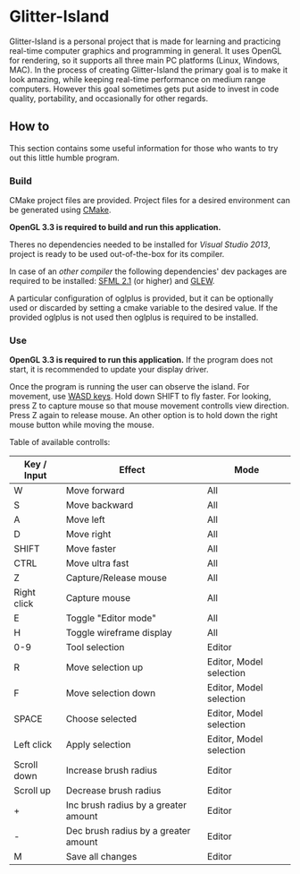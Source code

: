 
Glitter-Island
==============

Glitter-Island is a personal project that is made for learning and practicing
real-time computer graphics and programming in general. It uses OpenGL for rendering, 
so it supports all three main PC platforms (Linux, Windows, MAC). In the process of 
creating Glitter-Island the primary goal is to make it look amazing, while 
keeping real-time performance on medium range computers. However this goal 
sometimes gets put aside to invest in code quality, portability, and 
occasionally for other regards.

## How to

This section contains some useful information for those who wants to 
try out this little humble program.

### Build

CMake project files are provided. Project files for a desired environment 
can be generated using [CMake](https://cmake.org/).

**OpenGL 3.3 is required to build and run this application.**

Theres no dependencies needed to be installed for _Visual Studio 2013_, project is 
ready to be used out-of-the-box for its compiler.

In case of an _other compiler_ the following dependencies' dev packages are required to be installed:
[SFML 2.1](http://www.sfml-dev.org/download/sfml/2.1/) (or higher) and [GLEW](http://glew.sourceforge.net/).

A particular configuration of oglplus is provided, but it can be optionally used or 
discarded by setting a cmake variable to the desired value. If the provided oglplus 
is not used then oglplus is required to be installed.

### Use

**OpenGL 3.3 is required to run this application.** If the program does not start, 
it is recommended to update your display driver.

Once the program is running the user can observe the island. 
For movement, use [WASD keys](https://en.wikipedia.org/wiki/Arrow_keys#WASD_keys). 
Hold down SHIFT to fly faster. For looking, press Z to capture mouse so that mouse movement 
controlls view direction. Press Z again to release mouse. An other option is to hold down 
the right mouse button while moving the mouse.

Table of available controlls:

| Key / Input | Effect                                | Mode                    |
|-------------|---------------------------------------|-------------------------|
| W           | Move forward                          | All                     |
| S           | Move backward                         | All                     |
| A           | Move left                             | All                     |
| D           | Move right                            | All                     |
| SHIFT       | Move faster                           | All                     |
| CTRL        | Move ultra fast                       | All                     |
| Z           | Capture/Release mouse                 | All                     |
| Right click | Capture mouse                         | All                     |
| E           | Toggle "Editor mode"                  | All                     |
| H           | Toggle wireframe display              | All                     |
| 0-9         | Tool selection                        | Editor                  |
| R           | Move selection up                     | Editor, Model selection |
| F           | Move selection down                   | Editor, Model selection |
| SPACE       | Choose selected                       | Editor, Model selection |
| Left click  | Apply selection                       | Editor, Model selection |
| Scroll down | Increase brush radius                 | Editor                  |
| Scroll up   | Decrease brush radius                 | Editor                  |
| +           | Inc brush radius by a greater amount  | Editor                  |
| -           | Dec brush radius by a greater amount  | Editor                  |
| M           | Save all changes                      | Editor                  |
